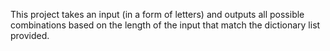 This project takes an input (in a form of letters) and outputs all possible combinations based on the length of the input that match the dictionary list provided.
